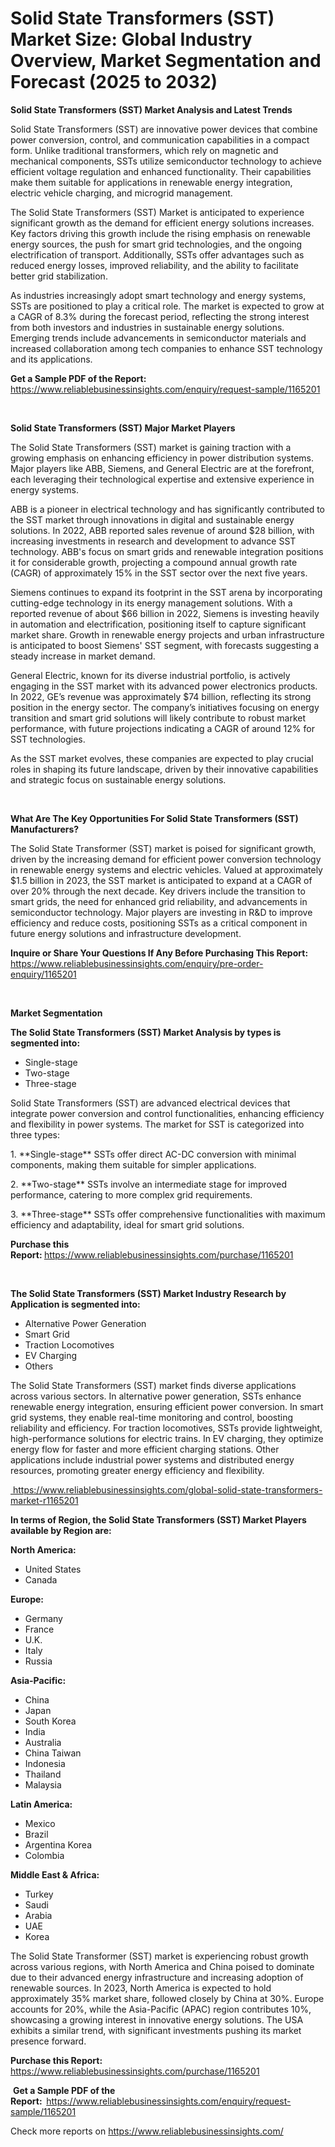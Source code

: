 <p><h1>Solid State Transformers (SST) Market Size: Global Industry Overview, Market Segmentation and Forecast (2025 to 2032)</h1></p><p><strong>Solid State Transformers (SST) Market Analysis and Latest Trends</strong></p>
<p><p>Solid State Transformers (SST) are innovative power devices that combine power conversion, control, and communication capabilities in a compact form. Unlike traditional transformers, which rely on magnetic and mechanical components, SSTs utilize semiconductor technology to achieve efficient voltage regulation and enhanced functionality. Their capabilities make them suitable for applications in renewable energy integration, electric vehicle charging, and microgrid management.</p><p>The Solid State Transformers (SST) Market is anticipated to experience significant growth as the demand for efficient energy solutions increases. Key factors driving this growth include the rising emphasis on renewable energy sources, the push for smart grid technologies, and the ongoing electrification of transport. Additionally, SSTs offer advantages such as reduced energy losses, improved reliability, and the ability to facilitate better grid stabilization.</p><p>As industries increasingly adopt smart technology and energy systems, SSTs are positioned to play a critical role. The market is expected to grow at a CAGR of 8.3% during the forecast period, reflecting the strong interest from both investors and industries in sustainable energy solutions. Emerging trends include advancements in semiconductor materials and increased collaboration among tech companies to enhance SST technology and its applications.</p></p>
<p><strong>Get a Sample PDF of the Report:&nbsp;</strong> <a href="https://www.reliablebusinessinsights.com/enquiry/request-sample/1165201?utm_campaign=3321&utm_medium=2&utm_source=Github&utm_content=ia&utm_term=11042025&utm_id=solid-state-transformers-sst">https://www.reliablebusinessinsights.com/enquiry/request-sample/1165201</a></p>
<p>&nbsp;</p>
<p><strong>Solid State Transformers (SST) Major Market Players</strong></p>
<p><p>The Solid State Transformers (SST) market is gaining traction with a growing emphasis on enhancing efficiency in power distribution systems. Major players like ABB, Siemens, and General Electric are at the forefront, each leveraging their technological expertise and extensive experience in energy systems.</p><p>ABB is a pioneer in electrical technology and has significantly contributed to the SST market through innovations in digital and sustainable energy solutions. In 2022, ABB reported sales revenue of around $28 billion, with increasing investments in research and development to advance SST technology. ABB's focus on smart grids and renewable integration positions it for considerable growth, projecting a compound annual growth rate (CAGR) of approximately 15% in the SST sector over the next five years.</p><p>Siemens continues to expand its footprint in the SST arena by incorporating cutting-edge technology in its energy management solutions. With a reported revenue of about $66 billion in 2022, Siemens is investing heavily in automation and electrification, positioning itself to capture significant market share. Growth in renewable energy projects and urban infrastructure is anticipated to boost Siemens' SST segment, with forecasts suggesting a steady increase in market demand.</p><p>General Electric, known for its diverse industrial portfolio, is actively engaging in the SST market with its advanced power electronics products. In 2022, GE’s revenue was approximately $74 billion, reflecting its strong position in the energy sector. The company’s initiatives focusing on energy transition and smart grid solutions will likely contribute to robust market performance, with future projections indicating a CAGR of around 12% for SST technologies.</p><p>As the SST market evolves, these companies are expected to play crucial roles in shaping its future landscape, driven by their innovative capabilities and strategic focus on sustainable energy solutions.</p></p>
<p>&nbsp;</p>
<p><strong>What Are The Key Opportunities For Solid State Transformers (SST) Manufacturers?</strong></p>
<p><p>The Solid State Transformer (SST) market is poised for significant growth, driven by the increasing demand for efficient power conversion technology in renewable energy systems and electric vehicles. Valued at approximately $1.5 billion in 2023, the SST market is anticipated to expand at a CAGR of over 20% through the next decade. Key drivers include the transition to smart grids, the need for enhanced grid reliability, and advancements in semiconductor technology. Major players are investing in R&D to improve efficiency and reduce costs, positioning SSTs as a critical component in future energy solutions and infrastructure development.</p></p>
<p><strong>Inquire or Share Your Questions If Any Before Purchasing This Report:</strong> <a href="https://www.reliablebusinessinsights.com/enquiry/pre-order-enquiry/1165201?utm_campaign=3321&utm_medium=2&utm_source=Github&utm_content=ia&utm_term=11042025&utm_id=solid-state-transformers-sst">https://www.reliablebusinessinsights.com/enquiry/pre-order-enquiry/1165201</a></p>
<p>&nbsp;</p>
<p><strong>Market Segmentation</strong></p>
<p><strong>The Solid State Transformers (SST) Market Analysis by types is segmented into:</strong></p>
<p><ul><li>Single-stage</li><li>Two-stage</li><li>Three-stage</li></ul></p>
<p><p>Solid State Transformers (SST) are advanced electrical devices that integrate power conversion and control functionalities, enhancing efficiency and flexibility in power systems. The market for SST is categorized into three types: </p><p>1. **Single-stage** SSTs offer direct AC-DC conversion with minimal components, making them suitable for simpler applications. </p><p>2. **Two-stage** SSTs involve an intermediate stage for improved performance, catering to more complex grid requirements. </p><p>3. **Three-stage** SSTs offer comprehensive functionalities with maximum efficiency and adaptability, ideal for smart grid solutions.</p></p>
<p><strong>Purchase this Report:&nbsp;</strong><a href="https://www.reliablebusinessinsights.com/purchase/1165201?utm_campaign=3321&utm_medium=2&utm_source=Github&utm_content=ia&utm_term=11042025&utm_id=solid-state-transformers-sst">https://www.reliablebusinessinsights.com/purchase/1165201</a></p>
<p>&nbsp;</p>
<p><strong>The Solid State Transformers (SST) Market Industry Research by Application is segmented into:</strong></p>
<p><ul><li>Alternative Power Generation</li><li>Smart Grid</li><li>Traction Locomotives</li><li>EV Charging</li><li>Others</li></ul></p>
<p><p>The Solid State Transformers (SST) market finds diverse applications across various sectors. In alternative power generation, SSTs enhance renewable energy integration, ensuring efficient power conversion. In smart grid systems, they enable real-time monitoring and control, boosting reliability and efficiency. For traction locomotives, SSTs provide lightweight, high-performance solutions for electric trains. In EV charging, they optimize energy flow for faster and more efficient charging stations. Other applications include industrial power systems and distributed energy resources, promoting greater energy efficiency and flexibility.</p></p>
<p><a href="https://www.reliablebusinessinsights.com/global-solid-state-transformers-market-r1165201?utm_campaign=3321&utm_medium=2&utm_source=Github&utm_content=ia&utm_term=11042025&utm_id=solid-state-transformers-sst">&nbsp;https://www.reliablebusinessinsights.com/global-solid-state-transformers-market-r1165201</a></p>
<p><strong>In terms of Region, the Solid State Transformers (SST) Market Players available by Region are:</strong></p>
<p>
    <p> <strong> North America: </strong>
        <ul>
            <li>United States</li>
            <li>Canada</li>
        </ul>
        </p> 
    <p> <strong> Europe: </strong>
        <ul>
            <li>Germany</li>
            <li>France</li>
            <li>U.K.</li>
            <li>Italy</li>
            <li>Russia</li>
        </ul>
        </p> 
    <p> <strong> Asia-Pacific: </strong>
        <ul>
            <li>China</li>
            <li>Japan</li>
            <li>South Korea</li>
            <li>India</li>
            <li>Australia</li>
            <li>China Taiwan</li>
            <li>Indonesia</li>
            <li>Thailand</li>
            <li>Malaysia</li>
        </ul>
        </p> 
    <p> <strong> Latin America: </strong>
        <ul>
            <li>Mexico</li>
            <li>Brazil</li>
            <li>Argentina Korea</li>
            <li>Colombia</li>
        </ul>
        </p> 
    <p> <strong> Middle East & Africa: </strong>
        <ul>
            <li>Turkey</li>
            <li>Saudi</li>
            <li>Arabia</li>
            <li>UAE</li>
            <li>Korea</li>
        </ul>
    </p>
    </p>
<p><p>The Solid State Transformer (SST) market is experiencing robust growth across various regions, with North America and China poised to dominate due to their advanced energy infrastructure and increasing adoption of renewable sources. In 2023, North America is expected to hold approximately 35% market share, followed closely by China at 30%. Europe accounts for 20%, while the Asia-Pacific (APAC) region contributes 10%, showcasing a growing interest in innovative energy solutions. The USA exhibits a similar trend, with significant investments pushing its market presence forward.</p></p>
<p><strong>Purchase this Report: </strong><a href="https://www.reliablebusinessinsights.com/purchase/1165201?utm_campaign=3321&utm_medium=2&utm_source=Github&utm_content=ia&utm_term=11042025&utm_id=solid-state-transformers-sst">https://www.reliablebusinessinsights.com/purchase/1165201</a></p>
<p>&nbsp;<strong>Get a Sample PDF of the Report:&nbsp;&nbsp;</strong><a href="https://www.reliablebusinessinsights.com/enquiry/request-sample/1165201?utm_campaign=3321&utm_medium=2&utm_source=Github&utm_content=ia&utm_term=11042025&utm_id=solid-state-transformers-sst">https://www.reliablebusinessinsights.com/enquiry/request-sample/1165201</a></p>
<p><strong></strong></p>
<p>Check more reports on <a href="https://www.reliablebusinessinsights.com/?utm_campaign=3321&utm_medium=2&utm_source=Github&utm_content=ia&utm_term=11042025&utm_id=solid-state-transformers-sst">https://www.reliablebusinessinsights.com/</a></p>